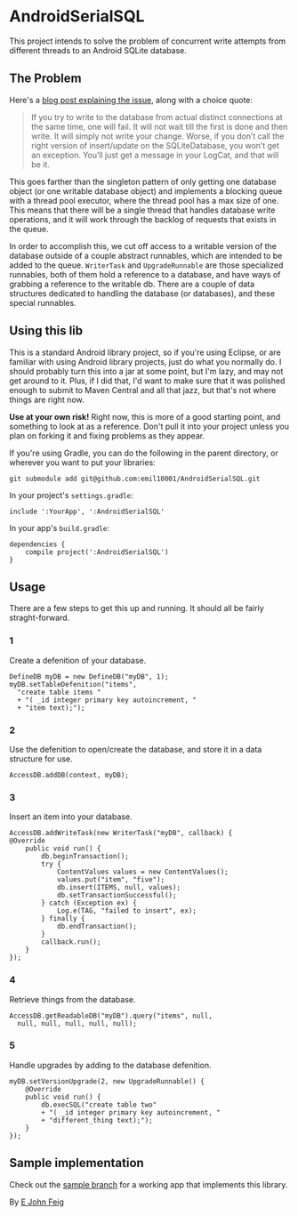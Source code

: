 # AndroidSerialSQL

This project intends to solve the problem of concurrent write attempts from different threads to an Android SQLite database. 

## The Problem

Here's a [blog post explaining the issue](http://touchlabblog.tumblr.com/post/24474398246/android-sqlite-locking), along with a choice quote:

> If you try to write to the database from actual distinct connections at the same time, one will fail.  It will not wait till the first is done and then write.  It will simply not write your change.  Worse, if you don’t call the right version of insert/update on the SQLiteDatabase, you won’t get an exception.  You’ll just get a message in your LogCat, and that will be it.

This goes farther than the singleton pattern of only getting one database object (or one writable database object) and implements a blocking queue with a thread pool executor, where the thread pool has a max size of one. This means that there will be a single thread that handles database write operations, and it will work through the backlog of requests that exists in the queue.

In order to accomplish this, we cut off access to a writable version of the database outside of a couple abstract runnables, which are intended to be added to the queue. `WriterTask` and `UpgradeRunnable` are those specialized runnables, both of them hold a reference to a database, and have ways of grabbing a reference to the writable db. There are a couple of data structures dedicated to handling the database (or databases), and these special runnables.

## Using this lib

This is a standard Android library project, so if you're using Eclipse, or are familiar with using Android library projects, just do what you normally do. I should probably turn this into a jar at some point, but I'm lazy, and may not get around to it. Plus, if I did that, I'd want to make sure that it was polished enough to submit to Maven Central and all that jazz, but that's not where things are right now. 

**Use at your own risk!** Right now, this is more of a good starting point, and something to look at as a reference. Don't pull it into your project unless you plan on forking it and fixing problems as they appear. 

If you're using Gradle, you can do the following in the parent directory, or wherever you want to put your libraries:

    git submodule add git@github.com:emil10001/AndroidSerialSQL.git

In your project's `settings.gradle`:

    include ':YourApp', ':AndroidSerialSQL'

In your app's `build.gradle`:

    dependencies {
        compile project(':AndroidSerialSQL')
    }

## Usage

There are a few steps to get this up and running. It should all be fairly straght-forward.

### 1

Create a defenition of your database.

    DefineDB myDB = new DefineDB("myDB", 1);
    myDB.setTableDefenition("items", 
      "create table items "
      + "( _id integer primary key autoincrement, "
      + "item text);");

### 2

Use the defenition to open/create the database, and store it in a data structure for use.

    AccessDB.addDB(context, myDB);

### 3

Insert an item into your database.

    AccessDB.addWriteTask(new WriterTask("myDB", callback) {
    @Override
        public void run() {
            db.beginTransaction();
            try {
                ContentValues values = new ContentValues();
                values.put("item", "five");
                db.insert(ITEMS, null, values);
                db.setTransactionSuccessful();
            } catch (Exception ex) {
                Log.e(TAG, "failed to insert", ex);
            } finally {
                db.endTransaction();
            }
            callback.run();
        }
    });

### 4

Retrieve things from the database.

    AccessDB.getReadableDB("myDB").query("items", null, 
      null, null, null, null, null);

### 5

Handle upgrades by adding to the database defenition.

    myDB.setVersionUpgrade(2, new UpgradeRunnable() {
        @Override
        public void run() {
            db.execSQL("create table two"
            + "( _id integer primary key autoincrement, "
            + "different_thing text);");
        }
    });

## Sample implementation

Check out the [sample branch](https://github.com/emil10001/AndroidSerialSQL/tree/sample) for a working app that implements this library.

By <a href="https://plus.google.com/u/0/110693175237378228684?rel=author">E John Feig</a>

